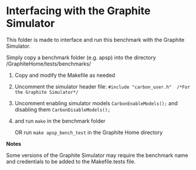 Interfacing with the Graphite Simulator
=======================================

This folder is made to interface and run this benchmark with the Graphite Simulator.

Simply copy a benchmark folder (e.g. apsp) into the directory
/GraphiteHome/tests/benchmarks/

1. Copy and modify the Makefile as needed

2. Uncomment the simulator header file: 
   ```#include "carbon_user.h"  /*For the Graphite Simulator*/```
3. Uncomment enabling simulator models
   ```CarbonEnableModels();```
   and disabling them
   ```CarbonDisableModels();```

4. and run ```make``` in the benchmark folder

   OR run ```make apsp_bench_test``` in the Graphite Home directory

**Notes**

Some versions of the Graphite Simulator may require the benchmark name and credentials to be added to the Makefile.tests file.
